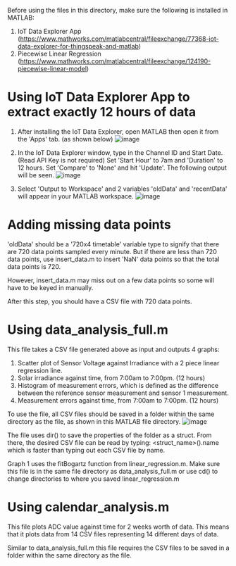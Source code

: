 Before using the files in this directory, make sure the following is installed in MATLAB:
1. IoT Data Explorer App (https://www.mathworks.com/matlabcentral/fileexchange/77368-iot-data-explorer-for-thingspeak-and-matlab)
2. Piecewise Linear Regression (https://www.mathworks.com/matlabcentral/fileexchange/124190-piecewise-linear-model)

# Using IoT Data Explorer App to extract exactly 12 hours of data
1. After installing the IoT Data Explorer, open MATLAB then open it from the 'Apps' tab. (as shown below)
![image](https://user-images.githubusercontent.com/79315379/218377963-5e463b62-9042-45c0-9193-90758428b899.png)

2. In the IoT Data Explorer window, type in the Channel ID and Start Date. (Read API Key is not required) Set 'Start Hour' to 7am and 'Duration' to 12 hours.
Set 'Compare' to 'None' and hit 'Update'. The following output will be seen.
![image](https://user-images.githubusercontent.com/79315379/218379058-0032685d-1c34-4650-83c8-43e124c80681.png)

3. Select 'Output to Workspace' and 2 variables 'oldData' and 'recentData' will appear in your MATLAB workspace.
![image](https://user-images.githubusercontent.com/79315379/218379913-e503d423-eef7-402d-b80a-453ba305ddcf.png)

# Adding missing data points
'oldData' should be a '720x4 timetable' variable type to signify that there are 720 data points sampled every minute. But if there are less than 720 data points, use insert_data.m to insert 'NaN' data points so that the total data points is 720.

However, insert_data.m may miss out on a few data points so some will have to be keyed in manually.

After this step, you should have a CSV file with 720 data points.

# Using data_analysis_full.m
This file takes a CSV file generated above as input and outputs 4 graphs:
1. Scatter plot of Sensor Voltage against Irradiance with a 2 piece linear regression line.
2. Solar irradiance against time, from 7:00am to 7:00pm. (12 hours)
3. Histogram of measurement errors, which is defined as the difference between the reference sensor measurement and sensor 1 measurement.
4. Measurement errors against time, from 7:00am to 7:00pm. (12 hours)

To use the file, all CSV files should be saved in a folder within the same directory as the file, as shown in this MATLAB file directory.
![image](https://user-images.githubusercontent.com/79315379/218387563-19da68e1-45e1-4365-8c22-5123b280f39f.png)

The file uses dir() to save the properties of the folder as a struct. From there, the desired CSV file can be read by typing:
<struct_name>(<number>).name
which is faster than typing out each CSV file by name.
  
Graph 1 uses the fitBogartz function from linear_regression.m. Make sure this file is in the same file directory as data_analysis_full.m or use cd() to change directories to where you saved linear_regression.m

# Using calendar_analysis.m
This file plots ADC value against time for 2 weeks worth of data. This means that it plots data from 14 CSV files representing 14 different days of data.
  
Similar to data_analysis_full.m this file requires the CSV files to be saved in a folder within the same directory as the file.
